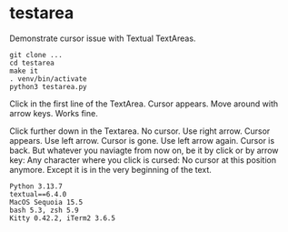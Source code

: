 # testarea

Demonstrate cursor issue with Textual TextAreas.

```
git clone ...
cd testarea
make it
. venv/bin/activate
python3 testarea.py
```

Click in the first line of the TextArea. Cursor appears. Move around with arrow keys. Works fine.

Click further down in the Textarea. No cursor. Use right arrow. Cursor appears. Use left arrow. Cursor is gone. Use left arrow again. Cursor is back. But whatever you naviagte from now on, be it by click or by arrow key: Any character where you click is cursed: No cursor at this position anymore. Except it is in the very beginning of the text.

```
Python 3.13.7
textual==6.4.0
MacOS Sequoia 15.5
bash 5.3, zsh 5.9
Kitty 0.42.2, iTerm2 3.6.5
```
